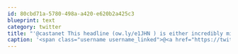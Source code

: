 ```yaml
---
id: 80cbd71a-5780-498a-a420-e620b2a425c3
blueprint: text
category: twitter
title: "'@castanet This headline (ow.ly/e1JHN ) is either incredibly mis-leading or the article is  missing how UBCM used your survey"
caption: '<span class="username username_linked">@<a href="https://twitter.com/castanet" title="Lori">castanet</a></span> This headline (<a href="http://ow.ly/e1JHN" title="http://ow.ly/e1JHN" class="link link_untco">ow.ly/e1JHN</a> ) is either incredibly mis-leading or the article is  missing how UBCM used your survey'
---
```

